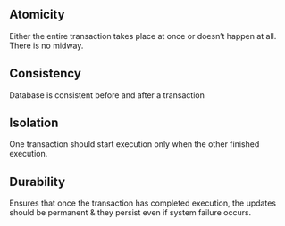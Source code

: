 ## Atomicity 
Either the entire transaction takes place at once or doesn’t happen at all. There is no midway.

## Consistency 
Database is consistent before and after a transaction

## Isolation 
One transaction should start execution only when the other finished execution.

## Durability
Ensures that once the transaction has completed execution, the updates should
be permanent & they persist even if system failure occurs.

